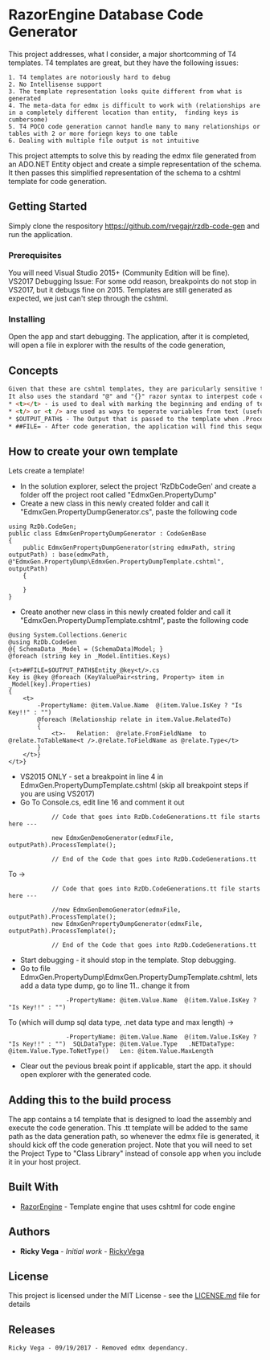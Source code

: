 # RazorEngine Database Code Generator

This project addresses, what I consider, a major shortcomming of T4 templates.   T4 templates are great, but they have the following issues:
	
	1. T4 templates are notoriously hard to debug
	2. No Intellisense support
 	3. The template representation looks quite different from what is generated
	4. The meta-data for edmx is difficult to work with (relationships are in a completely different location than entity,  finding keys is cumbersome)
	5. T4 POCO code generation cannot handle many to many relationships or tables with 2 or more foriegn keys to one table 
	6. Dealing with multiple file output is not intuitive
	
This project attempts to solve this by reading the edmx file generated from an ADO.NET Entity object and create a simple representation of the schema.  It then passes 
this simplified representation of the schema to a cshtml template for code generation.   

## Getting Started

Simply clone the respository https://github.com/rvegajr/rzdb-code-gen and run the application.  

### Prerequisites

You will need Visual Studio 2015+ (Community Edition will be fine).  
VS2017 Debugging Issue:  For some odd reason,  breakpoints do not stop in VS2017,  but it debugs fine on 2015.  Templates are still generated as expected,  we just can't step through the cshtml.

### Installing

Open the app and start debugging.   The application, after it is completed, will open a file in explorer with the results of the code generation,

## Concepts
```HTML
Given that these are cshtml templates, they are paricularly sensitive to html tags.  To deal with this, the application uses a <t> tag to note when template text starts and ends. 
It also uses the standard "@" and "{}" razor syntax to interpest code control statements.  
* <t></t> - is used to deal with marking the beginning and ending of text (these will be removed on template rendering)
* <t/> or <t /> are used as ways to seperate variables from text (useful for those situations where you have a variable name but no space by the template text, these will be removed on template rendering)
* $OUTPUT_PATH$ - The Output that is passed to the template when .ProcessTemplate() is executed
* ##FILE= - After code generation, the application will find this sequence of characters and parse the file based on this name. Since this happens after rendering, you can use schema objects the affect the name  
```
## How to create your own template

Lets create a template!
* In the solution explorer, select the project 'RzDbCodeGen' and create a folder off the project root called "EdmxGen.PropertyDump"
* Create a new class in this newly created folder and call it "EdmxGen.PropertyDumpGenerator.cs",  paste the following code 
```
using RzDb.CodeGen;
public class EdmxGenPropertyDumpGenerator : CodeGenBase
{
    public EdmxGenPropertyDumpGenerator(string edmxPath, string outputPath) : base(edmxPath, @"EdmxGen.PropertyDump\EdmxGen.PropertyDumpTemplate.cshtml", outputPath)
    {

    }
}
```
* Create another new class in this newly created folder and call it "EdmxGen.PropertyDumpTemplate.cshtml",  paste the following code 
```
@using System.Collections.Generic
@using RzDb.CodeGen
@{ SchemaData _Model = (SchemaData)Model; }
@foreach (string key in _Model.Entities.Keys)

{<t>##FILE=$OUTPUT_PATH$Entity_@key<t/>.cs
Key is @key @foreach (KeyValuePair<string, Property> item in _Model[key].Properties)
{
    <t>
        -PropertyName: @item.Value.Name  @(item.Value.IsKey ? "Is Key!!" : "")
        @foreach (Relationship relate in item.Value.RelatedTo)
        {
            <t>-   Relation:  @relate.FromFieldName  to @relate.ToTableName<t />.@relate.ToFieldName as @relate.Type</t>
        }
    </t>}
</t>}
```
* VS2015 ONLY - set a breakpoint in line 4 in EdmxGen.PropertyDumpTemplate.cshtml  (skip all breakpoint steps if you are using VS2017)
* Go To <App Root>Console.cs,  edit line 16 and comment it out
```
            // Code that goes into RzDb.CodeGenerations.tt file starts here --- 

            new EdmxGenDemoGenerator(edmxFile, outputPath).ProcessTemplate();

            // End of the Code that goes into RzDb.CodeGenerations.tt 
```
To -> 
```
            // Code that goes into RzDb.CodeGenerations.tt file starts here --- 

            //new EdmxGenDemoGenerator(edmxFile, outputPath).ProcessTemplate();
            new EdmxGenPropertyDumpGenerator(edmxFile, outputPath).ProcessTemplate();

            // End of the Code that goes into RzDb.CodeGenerations.tt 
```
* Start debugging - it should stop in the template.  Stop debugging. 
* Go to file EdmxGen.PropertyDump\EdmxGen.PropertyDumpTemplate.cshtml,  lets add a data type dump, go to line 11.. change it from
```
                -PropertyName: @item.Value.Name  @(item.Value.IsKey ? "Is Key!!" : "")  
```
To (which will dump sql data type, .net data type and max length) -> 
```
                -PropertyName: @item.Value.Name  @(item.Value.IsKey ? "Is Key!!" : "")  SQLDataType: @item.Value.Type   .NETDataType: @item.Value.Type.ToNetType()   Len: @item.Value.MaxLength
```
* Clear out the pevious break point if applicable,  start the app.  it should open explorer with the generated code.

## Adding this to the build process

The app contains a t4 template that is designed to load the assembly and execute the code generation.  This .tt template will be added to the same path as the data generation path,  so whenever the edmx file is generated,  it should kick off the code generation project. Note that you will need to set the Project Type to "Class Library" instead of console app when you include it in your host project.

## Built With

* [RazorEngine](https://antaris.github.io/RazorEngine/) - Template engine that uses cshtml for code engine

## Authors

* **Ricky Vega** - *Initial work* - [RickyVega](https://github.com/rvegajr)

## License

This project is licensed under the MIT License - see the [LICENSE.md](LICENSE.md) file for details

## Releases

	Ricky Vega - 09/19/2017 - Removed edmx dependancy.  